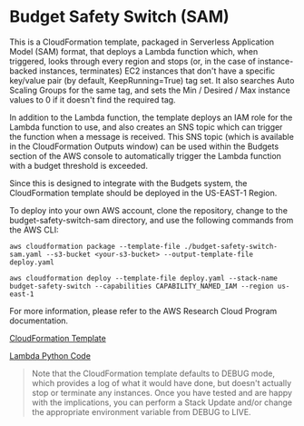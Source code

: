 # Budget Safety Switch (SAM)
This is a CloudFormation template, packaged in Serverless Application Model (SAM) format, that deploys a Lambda function which, when triggered, looks through every region and stops (or, in the case of instance-backed instances, terminates) EC2 instances that don't have a specific key/value pair (by default, KeepRunning=True) tag set. It also searches Auto Scaling Groups for the same tag, and sets the Min / Desired / Max instance values to 0 if it doesn't find the required tag.

In addition to the Lambda function, the template deploys an IAM role for the Lambda function to use, and also creates an SNS topic which can trigger the function when a message is received.  This SNS topic (which is available in the CloudFormation Outputs window) can be used within the Budgets section of the AWS console to automatically trigger the Lambda function with a budget threshold is exceeded.

Since this is designed to integrate with the Budgets system, the CloudFormation template should be deployed in the US-EAST-1 Region.

To deploy into your own AWS account, clone the repository, change to the budget-safety-switch-sam directory, and use the following commands from the AWS CLI:

~~~~
aws cloudformation package --template-file ./budget-safety-switch-sam.yaml --s3-bucket <your-s3-bucket> --output-template-file deploy.yaml

aws cloudformation deploy --template-file deploy.yaml --stack-name budget-safety-switch --capabilities CAPABILITY_NAMED_IAM --region us-east-1
~~~~

For more information, please refer to the AWS Research Cloud Program documentation.

[CloudFormation Template](budget-safety-switch-sam/budget-safety-switch-sam.yaml)

[Lambda Python Code](budget-safety-switch-sam/index.py)

> Note that the CloudFormation template defaults to DEBUG mode, which provides a log of what it would have done, but doesn't actually stop or terminate any instances.  Once you have tested and are happy with the implications, you can perform a Stack Update and/or change the appropriate environment variable from DEBUG to LIVE.
